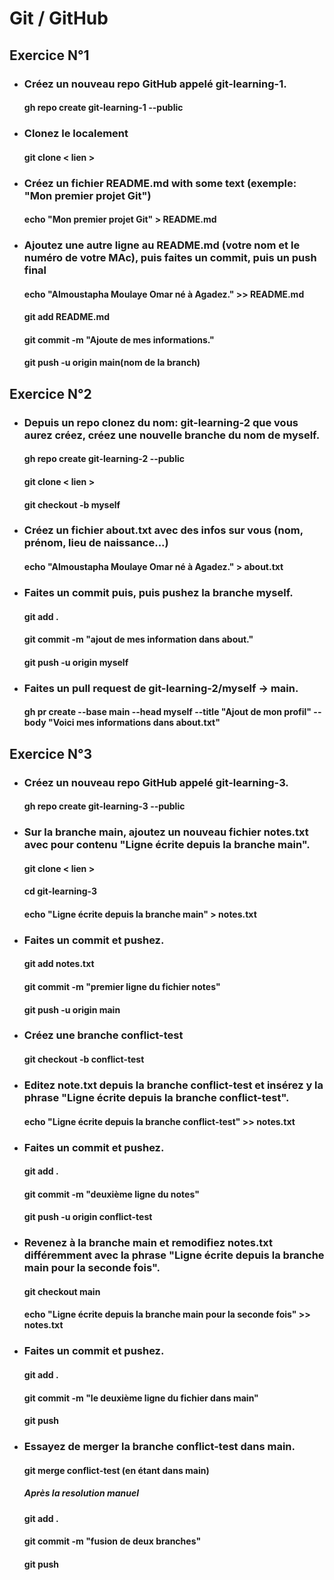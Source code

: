 # Git / GitHub
## Exercice N°1
- ### Créez un nouveau repo GitHub appelé git-learning-1.
  #### gh repo create git-learning-1 --public
- ### Clonez le localement
  #### git clone < lien >
- ### Créez un fichier README.md with some text (exemple: "Mon premier projet Git")
  #### echo "Mon premier projet Git" > README.md
- ### Ajoutez une autre ligne au README.md (votre nom et le numéro de votre MAc), puis faites un commit, puis un push final
  #### echo "Almoustapha Moulaye Omar né à Agadez." >> README.md
  #### git add README.md
  #### git commit -m "Ajoute de mes informations."
  #### git push -u origin main(nom de la branch)
## Exercice N°2
- ### Depuis un repo clonez du nom: git-learning-2 que vous aurez créez, créez une nouvelle branche du nom de myself.
  #### gh repo create git-learning-2 --public
  #### git clone < lien >
  #### git checkout -b myself
- ### Créez un fichier about.txt avec des infos sur vous (nom, prénom, lieu de naissance...)
  #### echo "Almoustapha Moulaye Omar né à Agadez." > about.txt
- ### Faites un commit puis, puis pushez la branche myself.
  #### git add .
  #### git commit -m "ajout de mes information dans about."
  #### git push -u origin myself
- ### Faites un pull request de git-learning-2/myself -> main.
  #### gh pr create --base main --head myself --title "Ajout de mon profil" --body "Voici mes informations dans about.txt"
## Exercice N°3
- ### Créez un nouveau repo GitHub appelé git-learning-3.
  #### gh repo create git-learning-3 --public
- ### Sur la branche main, ajoutez un nouveau fichier notes.txt avec pour contenu "Ligne écrite depuis la branche main".
  #### git clone < lien >
  #### cd git-learning-3
  #### echo "Ligne écrite depuis la branche main" > notes.txt
- ### Faites un commit et pushez.
  #### git add notes.txt
  #### git commit -m "premier ligne du fichier notes"
  #### git push -u origin main
- ### Créez une branche conflict-test
  #### git checkout -b conflict-test
- ### Editez note.txt depuis la branche conflict-test et insérez y la phrase "Ligne écrite depuis la branche conflict-test".
  #### echo "Ligne écrite depuis la branche conflict-test" >> notes.txt
- ### Faites un commit et pushez.
  #### git add .
  #### git commit -m "deuxième ligne du notes"
  #### git push -u origin conflict-test
- ### Revenez à la branche main et remodifiez notes.txt différemment avec la phrase "Ligne écrite depuis la branche main pour la seconde fois".
  #### git checkout main
  #### echo "Ligne écrite depuis la branche main pour la seconde fois" >> notes.txt
- ### Faites un commit et pushez.
  #### git add .
  #### git commit -m "le deuxième ligne du fichier dans main"
  #### git push
- ### Essayez de merger la branche conflict-test dans main.
  #### git merge conflict-test (en étant dans main)
  ##### Après la resolution manuel
  #### git add .
  #### git commit -m "fusion de deux branches"
  #### git push